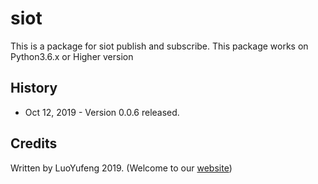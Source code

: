 # siot

This is a package for siot publish and subscribe.
This package works on Python3.6.x or Higher version 




## History

- Oct 12, 2019 - Version 0.0.6 released.

## Credits

Written by LuoYufeng 2019. (Welcome to our [website](https://www.dfrobot.com/))
